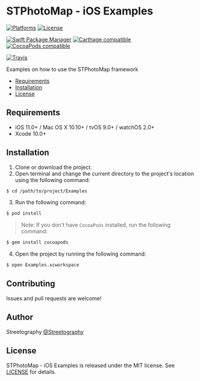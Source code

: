 # STPhotoMap - iOS Examples

[![Platforms](https://img.shields.io/cocoapods/p/STPhotoMap-iOS-Examples.svg)](https://cocoapods.org/pods/STPhotoMap-iOS-Examples)
[![License](https://img.shields.io/cocoapods/l/STPhotoMap-iOS-Examples.svg)](https://raw.githubusercontent.com/mikelanza/st-photo-map-ios-examples/master/LICENSE)

[![Swift Package Manager](https://img.shields.io/badge/Swift%20Package%20Manager-compatible-brightgreen.svg)](https://github.com/apple/swift-package-manager)
[![Carthage compatible](https://img.shields.io/badge/Carthage-compatible-4BC51D.svg?style=flat)](https://github.com/Carthage/Carthage)
[![CocoaPods compatible](https://img.shields.io/cocoapods/v/STPhotoMap-iOS-Examples.svg)](https://cocoapods.org/pods/STPhotoMap-iOS-Examples)

[![Travis](https://img.shields.io/travis/mikelanza/st-photo-map-ios-examples/master.svg)](https://travis-ci.org/mikelanza/st-photo-map-ios-examples/branches)

Examples on how to use the STPhotoMap framework

- [Requirements](#requirements)
- [Installation](#installation)
- [License](#license)

## Requirements

- iOS 11.0+ / Mac OS X 10.10+ / tvOS 9.0+ / watchOS 2.0+
- Xcode 10.0+

## Installation

1. Clone or download the project.
2. Open terminal and change the current directory to the project's location using the following command: 
```bash
$ cd /path/to/project/Examples
```
3. Run the following command:
```bash
$ pod install
```
> Note: If you don't have `CocoaPods` installed, run the following command:
```bash
$ gem install cocoapods
```
4. Open the project by running the following command:
```bash
$ open Examples.xcworkspace
```

## Contributing

Issues and pull requests are welcome!

## Author

Streetography [@Streetography](https://streetography.com/)

## License

STPhotoMap - iOS Examples is released under the MIT license. See [LICENSE](https://github.com/mikelanza/st-photo-map-ios-examples/blob/master/LICENSE) for details.
